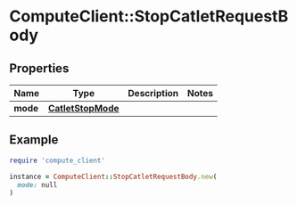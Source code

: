 # ComputeClient::StopCatletRequestBody

## Properties

| Name | Type | Description | Notes |
| ---- | ---- | ----------- | ----- |
| **mode** | [**CatletStopMode**](CatletStopMode.md) |  |  |

## Example

```ruby
require 'compute_client'

instance = ComputeClient::StopCatletRequestBody.new(
  mode: null
)
```

